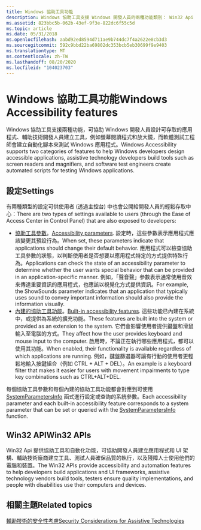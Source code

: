 ```yaml
---
title: Windows 協助工具功能
description: Windows 協助工具支援 Windows 開發人員的兩種功能類別： Win32 Api 和使用者設定。
ms.assetid: 823bbc5b-062b-43ef-9f3e-822dc6f55c5d
ms.topic: article
ms.date: 05/31/2018
ms.openlocfilehash: aabd92ed8594d711ae9b744dc7f4a2622e8cb3d3
ms.sourcegitcommit: 592c9bbd22ba69802dc353bcb5eb30699f9e9403
ms.translationtype: MT
ms.contentlocale: zh-TW
ms.lasthandoff: 08/20/2020
ms.locfileid: "104023703"
---
```

# <a name="windows-accessibility-features"></a><span data-ttu-id="3e687-103">Windows 協助工具功能</span><span class="sxs-lookup"><span data-stu-id="3e687-103">Windows Accessibility features</span></span>

<span data-ttu-id="3e687-104">Windows 協助工具支援兩種功能，可協助 Windows 開發人員設計可存取的應用程式、輔助技術開發人員建立工具，例如螢幕閱讀程式和放大鏡，而軟體測試工程師會建立自動化腳本來測試 Windows 應用程式。</span><span class="sxs-lookup"><span data-stu-id="3e687-104">Windows Accessibility supports two categories of features to help Windows developers design accessible applications, assistive technology developers build tools such as screen readers and magnifiers, and software test engineers create automated scripts for testing Windows applications.</span></span>

## <a name="settings"></a><span data-ttu-id="3e687-105">設定</span><span class="sxs-lookup"><span data-stu-id="3e687-105">Settings</span></span>

<span data-ttu-id="3e687-106">有兩種類型的設定可供使用者 (透過主控台) 中也會公開給開發人員的輕鬆存取中心：</span><span class="sxs-lookup"><span data-stu-id="3e687-106">There are two types of settings available to users (through the Ease of Access Center in Control Panel) that are also exposed to developers:</span></span>

- <span data-ttu-id="3e687-107">[協助工具參數](accessibility-parameters.md)。</span><span class="sxs-lookup"><span data-stu-id="3e687-107">[Accessibility parameters](accessibility-parameters.md).</span></span> <span data-ttu-id="3e687-108">設定時，這些參數表示應用程式應該變更其預設行為。</span><span class="sxs-lookup"><span data-stu-id="3e687-108">When set, these parameters indicate that applications should change their default behavior.</span></span> <span data-ttu-id="3e687-109">應用程式可以檢查協助工具參數的狀態，以判斷使用者是否想要以應用程式特定的方式提供特殊行為。</span><span class="sxs-lookup"><span data-stu-id="3e687-109">Applications can check the state of an accessibility parameter to determine whether the user wants special behavior that can be provided in an application-specific manner.</span></span> <span data-ttu-id="3e687-110">例如，「聲音聲」參數表示通常使用音效來傳達重要資訊的應用程式，也應該以視覺化方式提供資訊。</span><span class="sxs-lookup"><span data-stu-id="3e687-110">For example, the ShowSounds parameter indicates that an application that typically uses sound to convey important information should also provide the information visually.</span></span>
- <span data-ttu-id="3e687-111">[內建的協助工具功能](built-in-accessibility-features.md)。</span><span class="sxs-lookup"><span data-stu-id="3e687-111">[Built-in accessibility features](built-in-accessibility-features.md).</span></span> <span data-ttu-id="3e687-112">這些功能已內建在系統中，或提供為系統的擴充功能。</span><span class="sxs-lookup"><span data-stu-id="3e687-112">These features are built into the system or provided as an extension to the system.</span></span> <span data-ttu-id="3e687-113">它們會影響使用者提供鍵盤和滑鼠輸入至電腦的方式。</span><span class="sxs-lookup"><span data-stu-id="3e687-113">They affect how the user provides keyboard and mouse input to the computer.</span></span> <span data-ttu-id="3e687-114">啟用時，不論正在執行哪些應用程式，都可以使用其功能。</span><span class="sxs-lookup"><span data-stu-id="3e687-114">When enabled, their functionality is available regardless of which applications are running.</span></span> <span data-ttu-id="3e687-115">例如，鍵盤篩選器可讓有行動的使用者更輕鬆地輸入按鍵組合（例如 CTRL + ALT + DEL）。</span><span class="sxs-lookup"><span data-stu-id="3e687-115">An example is a keyboard filter that makes it easier for users with movement impairments to type key combinations such as CTRL+ALT+DEL.</span></span>

<span data-ttu-id="3e687-116">每個協助工具參數和每個內建的協助工具功能都會對應到可使用 [SystemParametersInfo](/windows/desktop/api/winuser/nf-winuser-systemparametersinfoa) 函式進行設定或查詢的系統參數。</span><span class="sxs-lookup"><span data-stu-id="3e687-116">Each accessibility parameter and each built-in accessibility feature corresponds to a system parameter that can be set or queried with the [SystemParametersInfo](/windows/desktop/api/winuser/nf-winuser-systemparametersinfoa) function.</span></span>

## <a name="win32-apis"></a><span data-ttu-id="3e687-117">Win32 API</span><span class="sxs-lookup"><span data-stu-id="3e687-117">Win32 APIs</span></span>

<span data-ttu-id="3e687-118">Win32 Api 提供協助工具和自動化功能，可協助開發人員建立應用程式和 UI 架構、輔助技術廠商建立工具、測試人員確保品質的執行，以及殘障人士使用他們的電腦和裝置。</span><span class="sxs-lookup"><span data-stu-id="3e687-118">The Win32 APIs provide accessibility and automation features to help developers build applications and UI frameworks, assistive technology vendors build tools, testers ensure quality implementations, and people with disabilities use their computers and devices.</span></span>

## <a name="related-topics"></a><span data-ttu-id="3e687-119">相關主題</span><span class="sxs-lookup"><span data-stu-id="3e687-119">Related topics</span></span>

[<span data-ttu-id="3e687-120">輔助技術的安全性考慮</span><span class="sxs-lookup"><span data-stu-id="3e687-120">Security Considerations for Assistive Technologies</span></span>](uiauto-securityoverview.md)